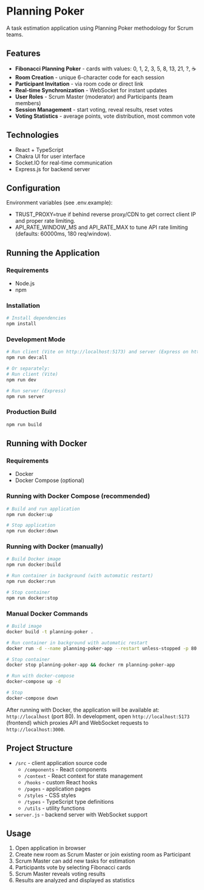 # Planning Poker

A task estimation application using Planning Poker methodology for Scrum teams.

## Features

- **Fibonacci Planning Poker** - cards with values: 0, 1, 2, 3, 5, 8, 13, 21, ?, ☕
- **Room Creation** - unique 6-character code for each session
- **Participant Invitation** - via room code or direct link
- **Real-time Synchronization** - WebSocket for instant updates
- **User Roles** - Scrum Master (moderator) and Participants (team members)
- **Session Management** - start voting, reveal results, reset votes
- **Voting Statistics** - average points, vote distribution, most common vote

## Technologies

- React + TypeScript
- Chakra UI for user interface
- Socket.IO for real-time communication
- Express.js for backend server

## Configuration

Environment variables (see .env.example):
- TRUST_PROXY=true if behind reverse proxy/CDN to get correct client IP and proper rate limiting.
- API_RATE_WINDOW_MS and API_RATE_MAX to tune API rate limiting (defaults: 60000ms, 180 req/window).

## Running the Application

### Requirements

- Node.js
- npm

### Installation

```bash
# Install dependencies
npm install
```

### Development Mode

```bash
# Run client (Vite on http://localhost:5173) and server (Express on http://localhost:3000) simultaneously
npm run dev:all

# Or separately:
# Run client (Vite)
npm run dev

# Run server (Express)
npm run server
```

### Production Build

```bash
npm run build
```

## Running with Docker

### Requirements

- Docker
- Docker Compose (optional)

### Running with Docker Compose (recommended)

```bash
# Build and run application
npm run docker:up

# Stop application
npm run docker:down
```

### Running with Docker (manually)

```bash
# Build Docker image
npm run docker:build

# Run container in background (with automatic restart)
npm run docker:run

# Stop container
npm run docker:stop
```

### Manual Docker Commands

```bash
# Build image
docker build -t planning-poker .

# Run container in background with automatic restart
docker run -d --name planning-poker-app --restart unless-stopped -p 80:3000 planning-poker

# Stop container
docker stop planning-poker-app && docker rm planning-poker-app

# Run with docker-compose
docker-compose up -d

# Stop
docker-compose down
```

After running with Docker, the application will be available at: `http://localhost` (port 80). In development, open `http://localhost:5173` (frontend) which proxies API and WebSocket requests to `http://localhost:3000`.

## Project Structure

- `/src` - client application source code
  - `/components` - React components
  - `/context` - React context for state management
  - `/hooks` - custom React hooks
  - `/pages` - application pages
  - `/styles` - CSS styles
  - `/types` - TypeScript type definitions
  - `/utils` - utility functions
- `server.js` - backend server with WebSocket support

## Usage

1. Open application in browser
2. Create new room as Scrum Master or join existing room as Participant
3. Scrum Master can add new tasks for estimation
4. Participants vote by selecting Fibonacci cards
5. Scrum Master reveals voting results
6. Results are analyzed and displayed as statistics
